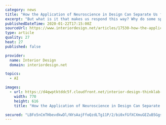 ```yaml
---
category: news
title: "How the Application of Neuroscience in Design Can Separate Us from Artificial Intelligence"
excerpt: "But what is it that makes us respond this way? Why do some spaces appeal to our senses better than others? And in an era of artificial intelligence, how can designers tap into those sciences to design spaces that help us continue to develop our humanistic traits and skills? Frederick Marks, president of the Academy of Neuroscience for Architect ..."
publishedDateTime: 2020-01-22T17:15:00Z
sourceUrl: https://www.interiordesign.net/articles/17530-how-the-application-of-neuroscience-in-design-can-separate-us-from-artificial-intelligence/
type: article
quality: 27
heat: 27
published: false

provider:
  name: Interior Design
  domain: interiordesign.net

topics:
  - AI

images:
  - url: https://d4qwptktddc5f.cloudfront.net/interior-design-thinklab-012220-National-Office-Furniture.jpg
    width: 770
    height: 616
    title: "How the Application of Neuroscience in Design Can Separate Us from Artificial Intelligence"

secured: "LBFo5nCmTHbevdkwDl/NYsAajFfoQzdLTg11P/2/bi0xfGfXCXmuGEZuB5GgsA2jBG99GLWN04ud4KGoG01wJ9RgTzEHmIh5mQ2p9HhcTEfjFb3crYpoV5PE3jdf3oMjESvJstx5YKaAC8BxyMO4gmeXV3Bsm3jpkHgu+zOq7ZogE635sKotFQPj9xYzMYP8OI/aHcABjnA5BzaHO5FtEBhR+KXsL2wCBYv8qqNVN3VCnYR6NZRHsyN1k7gNXBJyERTQNvntneO1to8irPGMxAR+HdpRH6Jbr1FmWeLQcouTY/3MLLp6Ig4T/L+vTQrNV69n6akq43TM13TYhDPEFzA95J2xxmh3jJhhHirMQ3lgzD5g4Ha07Wq3Q9cEfesrzOqjpLrTME/EWk/igtIpA/TXQNTspLYO51UCRFDniHMIAmmqoogroZMHtfgkQG3uEJfbirxHOcJjfhUxgLn8eA==;lAwgbJDBqGjgQGqsqySmSA=="
---
```


